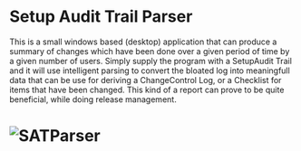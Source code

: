 Setup Audit Trail Parser
======

This is a small windows based (desktop) application that can produce a summary of changes which have been done over a given period of time by a given number of users.
Simply supply the program with a SetupAudit Trail and it will use intelligent parsing to convert the bloated log into meaningfull data that can be use for deriving a ChangeControl Log, or a Checklist for items that have been changed.
This kind of a report can prove to be quite beneficial, while doing release management.


# ![SATParser](http://graclabs.com/Images/satparser-screenshot.jpg)